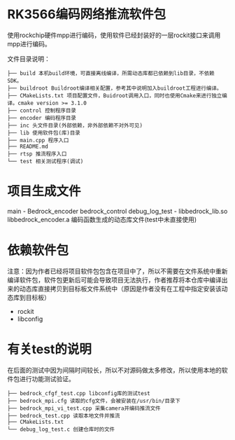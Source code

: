 # RK3566编码网络推流软件包
使用rockchip硬件mpp进行编码，使用软件已经封装好的一层rockit接口来调用mpp进行编码。


文件目录说明：
```
├── build 本机build环境，可直接离线编译，所需动态库都已依赖到lib目录，不依赖SDK。
├── buildroot Buildroot编译相关配置，参考其中说明加入buildroot工程进行编译。
├── CMakeLists.txt 项目配置文件，Buidroot调用入口，同时也使用Cmake来进行独立编译。cmake version >= 3.1.0
├── control 控制程序目录
├── encoder 编码程序目录
├── inc 头文件目录(外部依赖，非外部依赖不对外可见)
├── lib 使用软件包(库)目录
├── main.cpp 程序入口
├── README.md
├── rtsp 推流程序入口
└── test 相关测试程序(调试)
```

# 项目生成文件
main - Bedrock_encoder
bedrock_control debug_log_test - libbedrock_lib.so
libbedrock_encoder.a 编码函数生成的动态库文件(test中未直接使用)


# 依赖软件包
注意：因为作者已经将项目软件包包含在项目中了，所以不需要在文件系统中重新编译软件包，软件包更新后可能会导致项目无法执行，作者推荐将本仓库中编译出来的动态库直接拷贝到目标板文件系统中（原因是作者没有在工程中指定安装该动态库到目标板）
- rockit
- libconfig

# 有关test的说明
在后面的测试中因为间隔时间较长，所以不对源码做太多修改，所以使用本地的软件包进行功能测试验证。
```
├── bedrock_cfgf_test.cpp libconfig库的测试test
├── bedrock_mpi.cfg 读取的cfg文件，会被安装在/usr/bin/目录下
├── bedrock_mpi_vi_test.cpp 采集camera并编码推流文件
├── bedrock_test.cpp 读取本地文件并推流
├── CMakeLists.txt
└── debug_log_test.c 创建仓库时的文件
```
